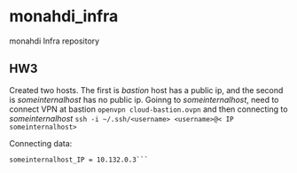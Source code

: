 # monahdi_infra
monahdi Infra repository
## HW3
Created two hosts. The first is *bastion* host has a public ip, and the second is *someinternalhost* has no public ip.
Goinng to *someinternalhost*, need to connect VPN at bastion
```openvpn cloud-bastion.ovpn```
and then connecting to *someinternalhost* 
```ssh -i ~/.ssh/<username> <username>@< IP someinternalhost>```

Connecting data: 
```bastion_IP = 34.77.141.228
someinternalhost_IP = 10.132.0.3```
